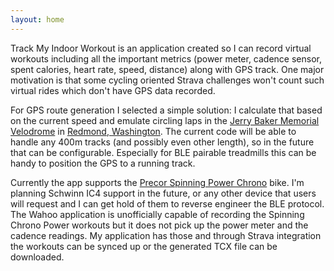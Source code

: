 ```yaml
---
layout: home
---
```

Track My Indoor Workout is an application created so I can record virtual workouts including all the important metrics (power meter, cadence sensor, spent calories, heart rate, speed, distance) along with GPS track. One major motivation is that some cycling oriented Strava challenges won't count such virtual rides which don't have GPS data recorded.

For GPS route generation I selected a simple solution: I calculate that based on the current speed and emulate circling laps in the [Jerry Baker Memorial Velodrome](https://velodrome.org/) in [Redmond, Washington](https://www.google.com/maps/place/Jerry+Baker+Memorial+Velodrome/@47.6659161,-122.1125076,96m/data=!3m1!1e3!4m5!3m4!1s0x0:0x7d3c1ebef878f4c!8m2!3d47.665894!4d-122.1126097). The current code will be able to handle any 400m tracks (and possibly even other length), so in the future that can be configurable. Especially for BLE pairable treadmills this can be handy to position the GPS to a running track.

Currently the app supports the [Precor Spinning Power Chrono](https://www.precor.com/en-us/commercial/cardio/indoor-cycling/spinner-chrono-power) bike. I'm planning Schwinn IC4 support in the future, or any other device that users will request and I can get hold of them to reverse engineer the BLE protocol. The Wahoo application is unofficially capable of recording the Spinning Chrono Power workouts but it does not pick up the power meter and the cadence readings. My application has those and through Strava integration the workouts can be synced up or the generated TCX file can be downloaded.
